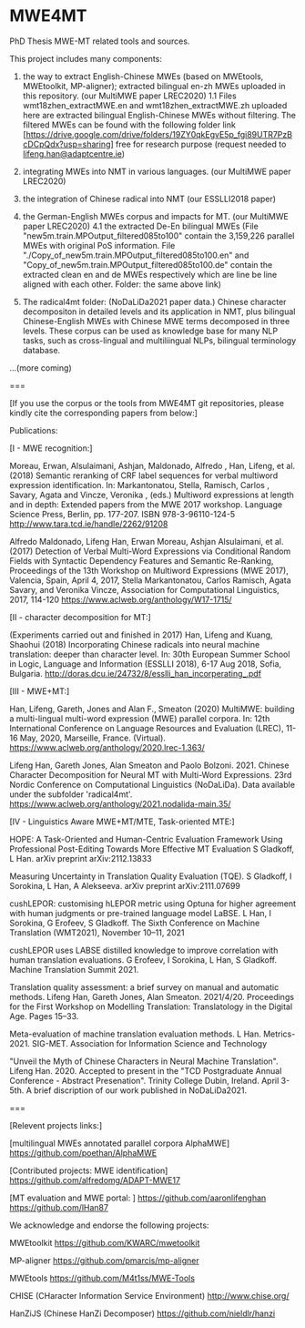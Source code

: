 # MWE4MT
PhD Thesis MWE-MT related tools and sources.

This project includes many components:
1. the way to extract English-Chinese MWEs (based on MWEtools, MWEtoolkit, MP-aligner); extracted bilingual en-zh MWEs uploaded in this repository. (our MultiMWE paper LREC2020)
1.1 Files wmt18zhen_extractMWE.en and wmt18zhen_extractMWE.zh uploaded here are extracted bilingual English-Chinese MWEs without filtering. The filtered MWEs can be found with the following folder link [https://drive.google.com/drive/folders/19ZY0qkEgvE5p_fgi89UTR7PzBcDCpQdx?usp=sharing] free for research purpose (request needed to lifeng.han@adaptcentre.ie) 

2. integrating MWEs into NMT in various languages. (our MultiMWE paper LREC2020)

3. the integration of Chinese radical into NMT (our ESSLLI2018 paper)

4. the German-English MWEs corpus and impacts for MT. (our MultiMWE paper LREC2020)
4.1 the extracted De-En bilingual MWEs (File "new5m.train.MPOutput_filtered085to100" contain the 3,159,226 parallel MWEs with original PoS information. File "./Copy_of_new5m.train.MPOutput_filtered085to100.en" and "Copy_of_new5m.train.MPOutput_filtered085to100.de" contain the extracted clean en and de MWEs respectively which are line be line aligned with each other. Folder: the same above link)

5. The radical4mt folder: (NoDaLiDa2021 paper data.) Chinese character decompositon in detailed levels and its application in NMT, plus bilingual Chinese-English MWEs with Chinese MWE terms decomposed in three levels. These corpus can be used as knowledge base for many NLP tasks, such as cross-lingual and multiliingual NLPs, bilingual terminology database.


...(more coming)


===

[If you use the corpus or the tools from MWE4MT git repositories, please kindly cite the corresponding papers from below:] 

Publications:

[I - MWE recognition:]

Moreau, Erwan, Alsulaimani, Ashjan, Maldonado, Alfredo , Han, Lifeng, et al.(2018) Semantic reranking of CRF label sequences for verbal multiword expression identification. In: Markantonatou, Stella, Ramisch, Carlos , Savary, Agata and Vincze, Veronika , (eds.) Multiword expressions at length and in depth: Extended papers from the MWE 2017 workshop. Language Science Press, Berlin, pp. 177-207. ISBN 978-3-96110-124-5 http://www.tara.tcd.ie/handle/2262/91208 


Alfredo Maldonado, Lifeng Han, Erwan Moreau, Ashjan Alsulaimani, et al.(2017) Detection of Verbal Multi-Word Expressions via Conditional Random Fields with Syntactic Dependency Features and Semantic Re-Ranking, Proceedings of the 13th Workshop on Multiword Expressions (MWE 2017), Valencia, Spain, April 4, 2017, Stella Markantonatou, Carlos Ramisch, Agata Savary, and Veronika Vincze, Association for Computational Linguistics, 2017, 114-120 https://www.aclweb.org/anthology/W17-1715/ 


[II - character decomposition for MT:]

(Experiments carried out and finished in 2017)
Han, Lifeng and Kuang, Shaohui (2018) Incorporating Chinese radicals into neural machine translation: deeper than character level. In: 30th European Summer School in Logic, Language and Information (ESSLLI 2018), 6-17 Aug 2018, Sofia, Bulgaria. http://doras.dcu.ie/24732/8/esslli_han_incorperating_.pdf  



[III - MWE+MT:]


Han, Lifeng, Gareth, Jones  and Alan F., Smeaton  (2020) MultiMWE: building a multi-lingual multi-word expression (MWE) parallel
 corpora. In: 12th International Conference on Language Resources and Evaluation (LREC), 11-16 May, 2020, Marseille, France. (Virtual).  https://www.aclweb.org/anthology/2020.lrec-1.363/  

Lifeng Han, Gareth Jones, Alan Smeaton and Paolo Bolzoni. 2021. Chinese Character Decomposition for Neural MT with Multi-Word Expressions. 23rd Nordic Conference on Computational Linguistics (NoDaLiDa). Data available under the subfolder 'radical4mt'. https://www.aclweb.org/anthology/2021.nodalida-main.35/ 




[IV - Linguistics Aware MWE+MT/MTE, Task-oriented MTE:]

HOPE: A Task-Oriented and Human-Centric Evaluation Framework Using Professional Post-Editing Towards More Effective MT Evaluation
S Gladkoff, L Han. arXiv preprint arXiv:2112.13833

Measuring Uncertainty in Translation Quality Evaluation (TQE). S Gladkoff, I Sorokina, L Han, A Alekseeva. arXiv preprint arXiv:2111.07699

cushLEPOR: customising hLEPOR metric using Optuna for higher agreement with human judgments or pre-trained language model LaBSE. L Han, I Sorokina, G Erofeev, S Gladkoff. The Sixth Conference on Machine Translation (WMT2021), November 10–11, 2021

cushLEPOR uses LABSE distilled knowledge to improve correlation with human translation evaluations. G Erofeev, I Sorokina, L Han, S Gladkoff. Machine Translation Summit 2021.

Translation quality assessment: a brief survey on manual and automatic methods. Lifeng Han, Gareth Jones, Alan Smeaton. 2021/4/20. Proceedings for the First Workshop on Modelling Translation: Translatology in the Digital Age. Pages 15–33.

Meta-evaluation of machine translation evaluation methods. L Han. Metrics-2021. SIG-MET. Association for Information Science and Technology

"Unveil the Myth of Chinese Characters in Neural Machine Translation". Lifeng Han. 2020. Accepted to present in the "TCD Postgraduate Annual Conference - Abstract Presenation". Trinity College Dubin, Ireland. April 3-5th. A brief discription of our work published in NoDaLiDa2021.
  
===


[Relevent projects links:]

 [multilingual MWEs annotated parallel corpora AlphaMWE]
 https://github.com/poethan/AlphaMWE 
 
[Contributed projects: MWE identification] 
https://github.com/alfredomg/ADAPT-MWE17

[MT evaluation and MWE portal: ]
https://github.com/aaronlifenghan
https://github.com/lHan87 

We acknowledge and endorse the following projects:

MWEtoolkit https://github.com/KWARC/mwetoolkit 

MP-aligner https://github.com/pmarcis/mp-aligner 

MWEtools https://github.com/M4t1ss/MWE-Tools

CHISE (CHaracter Information Service Environment) http://www.chise.org/

HanZiJS (Chinese HanZi Decomposer) https://github.com/nieldlr/hanzi 

